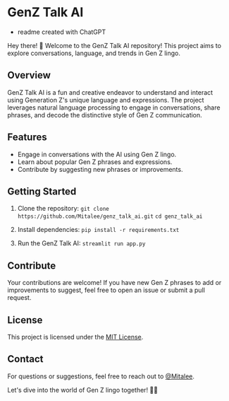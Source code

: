 

# GenZ Talk AI
- readme created with ChatGPT

Hey there! 👋 Welcome to the GenZ Talk AI repository! This project aims to explore conversations, language, and trends in Gen Z lingo.


## Overview

GenZ Talk AI is a fun and creative endeavor to understand and interact using Generation Z's unique language and expressions. The project leverages natural language processing to engage in conversations, share phrases, and decode the distinctive style of Gen Z communication.

## Features

- Engage in conversations with the AI using Gen Z lingo.
- Learn about popular Gen Z phrases and expressions.
- Contribute by suggesting new phrases or improvements.

## Getting Started

1. Clone the repository:
`git clone https://github.com/Mitalee/genz_talk_ai.git` 
`cd genz_talk_ai`

2. Install dependencies:
`pip install -r requirements.txt`

3. Run the GenZ Talk AI:
`streamlit run app.py`

## Contribute

Your contributions are welcome! If you have new Gen Z phrases to add or improvements to suggest, feel free to open an issue or submit a pull request.

## License

This project is licensed under the [MIT License](LICENSE).

## Contact

For questions or suggestions, feel free to reach out to [@Mitalee](https://github.com/Mitalee).

Let's dive into the world of Gen Z lingo together! 💬🔥